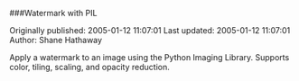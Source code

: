 ###Watermark with PIL

Originally published: 2005-01-12 11:07:01
Last updated: 2005-01-12 11:07:01
Author: Shane Hathaway

Apply a watermark to an image using the Python Imaging Library.  Supports color, tiling, scaling, and opacity reduction.